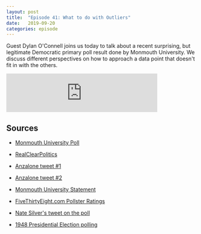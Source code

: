 ```yaml
---
layout: post
title:  "Episode 41: What to do with Outliers"
date:   2019-09-20
categories: episode
---
```


Guest Dylan O'Connell joins us today to talk about a recent surprising, but legitimate Democratic primary poll result done by Monmouth University. We discuss different perspectives on how to approach a data point that doesn't fit in with the others. 

<iframe src="https://anchor.fm/databytes/embed/episodes/41-What-to-do-with-Outliers-e5dk9k" height="102px" width="400px" frameborder="0" scrolling="no"></iframe>

## Sources

* [Monmouth University Poll](https://www.monmouth.edu/polling-institute/documents/monmouthpoll_us_082619.pdf/)

* [RealClearPolitics](https://www.realclearpolitics.com/epolls/2020/president/us/2020_democratic_presidential_nomination-6730.html)

* [Anzalone tweet #1](https://twitter.com/johnanzo/status/1166729666268454912?s=21)

* [Anzalone tweet #2](https://twitter.com/johnanzo/status/1166171181931589632)

* [Monmouth University Statement](https://twitter.com/MonmouthPoll/status/1166720853477924870)

* [FiveThirtyEight.com Pollster Ratings](https://projects.fivethirtyeight.com/pollster-ratings/)

* [Nate Silver's tweet on the poll](https://twitter.com/NateSilver538/status/1166780637149388803)

* [1948 Presidential Election polling](https://www.math.upenn.edu/~deturck/m170/wk4/lecture/case2.html)
